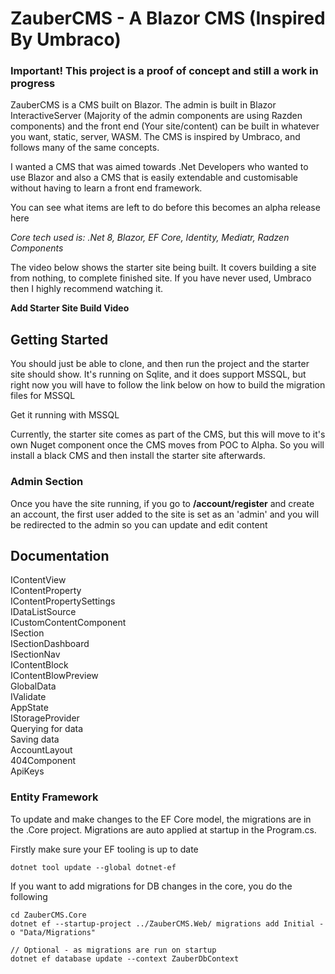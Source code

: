 # ZauberCMS - A Blazor CMS (Inspired By Umbraco)

### Important! This project is a proof of concept and still a work in progress

ZauberCMS is a CMS built on Blazor. The admin is built in Blazor InteractiveServer (Majority of the admin components are using Razden components) and the front end (Your site/content) 
can be built in whatever you want, static, server, WASM. The CMS is inspired by Umbraco, and follows many of the same concepts.

I wanted a CMS that was aimed towards .Net Developers who wanted to use Blazor and also a CMS that is easily extendable and customisable without having to learn a front end framework.

You can see what items are left to do before this becomes an alpha release here

_Core tech used is: .Net 8, Blazor, EF Core, Identity, Mediatr, Radzen Components_

The video below shows the starter site being built. It covers building a site from nothing, to complete finished site. If you have never used, Umbraco then I highly recommend watching it.

**Add Starter Site Build Video**

## Getting Started

You should just be able to clone, and then run the project and the starter site should show. It's running on Sqlite, and it does support MSSQL, but right now you will have to follow the link below on how to build the migration files for MSSQL

Get it running with MSSQL

Currently, the starter site comes as part of the CMS, but this will move to it's own Nuget component once the CMS moves from POC to Alpha. So you will install a black CMS and then install the starter site afterwards.

### Admin Section

Once you have the site running, if you go to **/account/register** and create an account, the first user added to the site is set as an 'admin' and you will be redirected to the admin so you can update and edit content 

## Documentation

IContentView  
IContentProperty    
IContentPropertySettings  
IDataListSource  
ICustomContentComponent  
ISection  
ISectionDashboard  
ISectionNav  
IContentBlock  
IContentBlowPreview  
GlobalData  
IValidate  
AppState  
IStorageProvider  
Querying for data  
Saving data  
AccountLayout  
404Component  
ApiKeys

### Entity Framework

To update and make changes to the EF Core model, the migrations are in the .Core project. Migrations are auto applied at startup in the Program.cs.

Firstly make sure your EF tooling is up to date

```
dotnet tool update --global dotnet-ef
```

If you want to add migrations for DB changes in the core, you do the following

```
cd ZauberCMS.Core
dotnet ef --startup-project ../ZauberCMS.Web/ migrations add Initial -o "Data/Migrations"

// Optional - as migrations are run on startup  
dotnet ef database update --context ZauberDbContext
```
